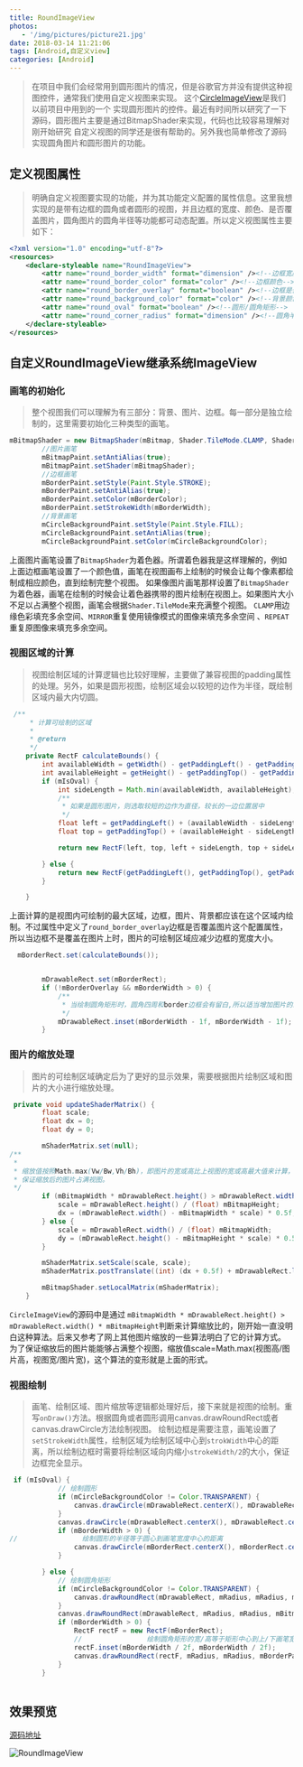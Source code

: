 ```yaml
---
title: RoundImageView
photos:
   - '/img/pictures/picture21.jpg'
date: 2018-03-14 11:21:06
tags: [Android,自定义view]
categories: [Android]
---
```

 
> 在项目中我们会经常用到圆形图片的情况，但是谷歌官方并没有提供这种视图控件，通常我们使用自定义视图来实现。
这个[CircleImageView](https://github.com/hdodenhof/CircleImageView)是我们以前项目中用到的一个
实现圆形图片的控件。最近有时间所以研究了一下源码，圆形图片主要是通过BitmapShader来实现，代码也比较容易理解对刚开始研究
自定义视图的同学还是很有帮助的。另外我也简单修改了源码实现圆角图片和圆形图片的功能。

<!--more-->

## 定义视图属性

>  明确自定义视图要实现的功能，并为其功能定义配置的属性信息。这里我想实现的是带有边框的圆角或者圆形的视图，并且边框的宽度、颜色、是否覆盖图片，圆角图片的圆角半径等功能都可动态配置。所以定义视图属性主要如下：

```xml
<?xml version="1.0" encoding="utf-8"?>
<resources>
    <declare-styleable name="RoundImageView">
        <attr name="round_border_width" format="dimension" /><!--边框宽度-->
        <attr name="round_border_color" format="color" /><!--边框颜色-->
        <attr name="round_border_overlay" format="boolean" /><!--边框是否覆盖图片-->
        <attr name="round_background_color" format="color" /><!--背景颜色-->
        <attr name="round_oval" format="boolean" /><!--圆形/圆角矩形-->
        <attr name="round_corner_radius" format="dimension" /><!--圆角半径-->
    </declare-styleable>
</resources>

```

## 自定义RoundImageView继承系统ImageView



### 画笔的初始化

> 整个视图我们可以理解为有三部分：背景、图片、边框。每一部分是独立绘制的，这里需要初始化三种类型的画笔。

```java
mBitmapShader = new BitmapShader(mBitmap, Shader.TileMode.CLAMP, Shader.TileMode.CLAMP);
        //图片画笔
        mBitmapPaint.setAntiAlias(true);
        mBitmapPaint.setShader(mBitmapShader);
        //边框画笔
        mBorderPaint.setStyle(Paint.Style.STROKE);
        mBorderPaint.setAntiAlias(true);
        mBorderPaint.setColor(mBorderColor);
        mBorderPaint.setStrokeWidth(mBorderWidth);
        //背景画笔
        mCircleBackgroundPaint.setStyle(Paint.Style.FILL);
        mCircleBackgroundPaint.setAntiAlias(true);
        mCircleBackgroundPaint.setColor(mCircleBackgroundColor);

```
上面图片画笔设置了`BitmapShader`为着色器。所谓着色器我是这样理解的，例如上面边框画笔设置了一个颜色值，画笔在视图画布上绘制的时候会让每个像素都绘制成相应颜色，直到绘制完整个视图。
如果像图片画笔那样设置了`BitmapShader`为着色器，画笔在绘制的时候会让着色器携带的图片绘制在视图上。如果图片大小不足以占满整个视图，画笔会根据`Shader.TileMode`来充满整个视图。
`CLAMP`用边缘色彩填充多余空间、`MIRROR`重复使用镜像模式的图像来填充多余空间 、`REPEAT`重复原图像来填充多余空间。

### 视图区域的计算

> 视图绘制区域的计算逻辑也比较好理解，主要做了兼容视图的padding属性的处理。另外，如果是圆形视图，绘制区域会以较短的边作为半径，既绘制区域内最大内切圆。 

```java
 /**
     * 计算可绘制的区域
     *
     * @return
     */
    private RectF calculateBounds() {
        int availableWidth = getWidth() - getPaddingLeft() - getPaddingRight();
        int availableHeight = getHeight() - getPaddingTop() - getPaddingBottom();
        if (mIsOval) {
            int sideLength = Math.min(availableWidth, availableHeight);
            /**
             * 如果是圆形图片，则选取较短的边作为直径，较长的一边位置居中
             */
            float left = getPaddingLeft() + (availableWidth - sideLength) / 2f;
            float top = getPaddingTop() + (availableHeight - sideLength) / 2f;

            return new RectF(left, top, left + sideLength, top + sideLength);

        } else {
            return new RectF(getPaddingLeft(), getPaddingTop(), getPaddingLeft() + availableWidth, getPaddingTop() + availableHeight);
        }

    }
```

上面计算的是视图内可绘制的最大区域，边框，图片、背景都应该在这个区域内绘制。不过属性中定义了`round_border_overlay`边框是否覆盖图片这个配置属性，所以当边框不是覆盖在图片上时，图片的可绘制区域应减少边框的宽度大小。

```java
  mBorderRect.set(calculateBounds());


        mDrawableRect.set(mBorderRect);
        if (!mBorderOverlay && mBorderWidth > 0) {
            /**
             * 当绘制圆角矩形时，圆角四周和border边框会有留白,所以适当增加图片的绘制区域
             */
            mDrawableRect.inset(mBorderWidth - 1f, mBorderWidth - 1f);
        }


```

### 图片的缩放处理

> 图片的可绘制区域确定后为了更好的显示效果，需要根据图片绘制区域和图片的大小进行缩放处理。


```java
 private void updateShaderMatrix() {
        float scale;
        float dx = 0;
        float dy = 0;

        mShaderMatrix.set(null);
/**
 *
 * 缩放值按照Math.max(Vw/Bw,Vh/Bh)，即图片的宽或高比上视图的宽或高最大值来计算，较小的一边通过计算偏移量居中。
 * 保证缩放后的图片占满视图。
 */
        if (mBitmapWidth * mDrawableRect.height() > mDrawableRect.width() * mBitmapHeight) {
            scale = mDrawableRect.height() / (float) mBitmapHeight;
            dx = (mDrawableRect.width() - mBitmapWidth * scale) * 0.5f;
        } else {
            scale = mDrawableRect.width() / (float) mBitmapWidth;
            dy = (mDrawableRect.height() - mBitmapHeight * scale) * 0.5f;
        }

        mShaderMatrix.setScale(scale, scale);
        mShaderMatrix.postTranslate((int) (dx + 0.5f) + mDrawableRect.left, (int) (dy + 0.5f) + mDrawableRect.top);

        mBitmapShader.setLocalMatrix(mShaderMatrix);
    }


```

`CircleImageView`的源码中是通过 `mBitmapWidth * mDrawableRect.height() > mDrawableRect.width() * mBitmapHeight`判断来计算缩放比的，刚开始一直没明白这种算法。后来又参考了网上其他图片缩放的一些算法明白了它的计算方式。
为了保证缩放后的图片能能够占满整个视图，缩放值scale=Math.max(视图高/图片高，视图宽/图片宽)，这个算法的变形就是上面的形式。

### 视图绘制

> 画笔、绘制区域、图片缩放等逻辑都处理好后，接下来就是视图的绘制。重写`onDraw()`方法。根据圆角或者圆形调用canvas.drawRoundRect或者canvas.drawCircle方法绘制视图。
绘制边框是需要注意，画笔设置了`setStrokeWidth`属性，绘制区域为绘制区域中心到`strokWidth`中心的距离，所以绘制边框时需要将绘制区域向内缩小`strokeWidth/2`的大小，保证边框完全显示。

```java
 if (mIsOval) {
            // 绘制圆形
            if (mCircleBackgroundColor != Color.TRANSPARENT) {
                canvas.drawCircle(mDrawableRect.centerX(), mDrawableRect.centerY(), mDrawableRect.width() / 2f, mCircleBackgroundPaint);
            }
            canvas.drawCircle(mDrawableRect.centerX(), mDrawableRect.centerY(), mDrawableRect.width() / 2f, mBitmapPaint);
            if (mBorderWidth > 0) {
//                绘制圆形的半径等于圆心到画笔宽度中心的距离
                canvas.drawCircle(mBorderRect.centerX(), mBorderRect.centerY(), mBorderRect.width() / 2f - mBorderWidth / 2f, mBorderPaint);
            }

        } else {
            // 绘制圆角矩形
            if (mCircleBackgroundColor != Color.TRANSPARENT) {
                canvas.drawRoundRect(mDrawableRect, mRadius, mRadius, mCircleBackgroundPaint);
            }
            canvas.drawRoundRect(mDrawableRect, mRadius, mRadius, mBitmapPaint);
            if (mBorderWidth > 0) {
                RectF rectF = new RectF(mBorderRect);
                //                绘制圆角矩形的宽/高等于矩形中心到上/下画笔宽度中心的距离
                rectF.inset(mBorderWidth / 2f, mBorderWidth / 2f);
                canvas.drawRoundRect(rectF, mRadius, mRadius, mBorderPaint);
            }
        }
        
```
## 效果预览

[源码地址](https://github.com/violinlin/ViolinDemo/blob/master/imageview/src/main/java/com/violin/imageview/RoundImageView.java)

![RoundImageView](/img/roundimageview.png)